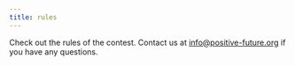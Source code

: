 ```yaml
---
title: rules
---
```


Check out the rules of the contest. Contact us at [info@positive-future.org](mailto:info@positive-future.org) if you have any questions.
